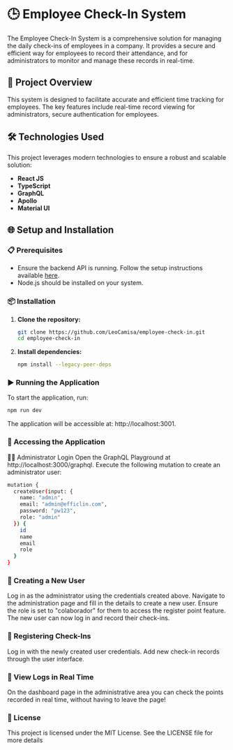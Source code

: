 # 🕒 Employee Check-In System

The Employee Check-In System is a comprehensive solution for managing the daily check-ins of employees in a company. It provides a secure and efficient way for employees to record their attendance, and for administrators to monitor and manage these records in real-time.

## 📄 Project Overview

This system is designed to facilitate accurate and efficient time tracking for employees. The key features include real-time record viewing for administrators, secure authentication for employees.

## 🛠 Technologies Used

This project leverages modern technologies to ensure a robust and scalable solution:

- **React JS**
- **TypeScript**
- **GraphQL**
- **Apollo**
- **Material UI**

## 🌐 Setup and Installation

### 📋 Prerequisites

- Ensure the backend API is running. Follow the setup instructions available [here](https://github.com/LeoCamisa/register-api).
- Node.js should be installed on your system.

### 📦 Installation

1. **Clone the repository:**

    ```bash
    git clone https://github.com/LeoCamisa/employee-check-in.git
    cd employee-check-in
    ```

2. **Install dependencies:**

    ```bash
    npm install --legacy-peer-deps
    ```
### ▶️ Running the Application
To start the application, run:
```bash
npm run dev
```
The application will be accessible at: http://localhost:3001.

### 🔑 Accessing the Application
👨‍💼 Administrator Login
Open the GraphQL Playground at http://localhost:3000/graphql.
Execute the following mutation to create an administrator user:
```bash
mutation {
  createUser(input: {
    name: "admin",
    email: "admin@efficlin.com",
    password: "pw123",
    role: "admin"
  }) {
    id
    name
    email
    role
  }
}
```

### 👥 Creating a New User
Log in as the administrator using the credentials created above.
Navigate to the administration page and fill in the details to create a new user. Ensure the role is set to "colaborador" for them to access the register point feature.
The new user can now log in and record their check-ins.

### 📅 Registering Check-Ins
Log in with the newly created user credentials.
Add new check-in records through the user interface.

### 👀 View Logs in Real Time
On the dashboard page in the administrative area you can check the points recorded in real time, without having to leave the page!

### 📝 License
This project is licensed under the MIT License. See the LICENSE file for more details
